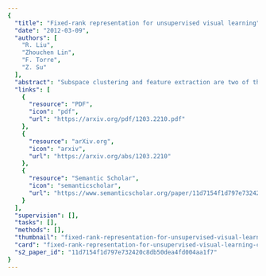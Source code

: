 ```yaml
---
{
  "title": "Fixed-rank representation for unsupervised visual learning",
  "date": "2012-03-09",
  "authors": [
    "R. Liu",
    "Zhouchen Lin",
    "F. Torre",
    "Z. Su"
  ],
  "abstract": "Subspace clustering and feature extraction are two of the most commonly used unsupervised learning techniques in computer vision and pattern recognition. State-of-the-art techniques for subspace clustering make use of recent advances in sparsity and rank minimization. However, existing techniques are computationally expensive and may result in degenerate solutions that degrade clustering performance in the case of insufficient data sampling. To partially solve these problems, and inspired by existing work on matrix factorization, this paper proposes fixed-rank representation (FRR) as a unified framework for unsupervised visual learning. FRR is able to reveal the structure of multiple subspaces in closed-form when the data is noiseless. Furthermore, we prove that under some suitable conditions, even with insufficient observations, FRR can still reveal the true subspace memberships. To achieve robustness to outliers and noise, a sparse regularizer is introduced into the FRR framework. Beyond subspace clustering, FRR can be used for unsupervised feature extraction. As a non-trivial byproduct, a fast numerical solver is developed for FRR. Experimental results on both synthetic data and real applications validate our theoretical analysis and demonstrate the benefits of FRR for unsupervised visual learning.",
  "links": [
    {
      "resource": "PDF",
      "icon": "pdf",
      "url": "https://arxiv.org/pdf/1203.2210.pdf"
    },
    {
      "resource": "arXiv.org",
      "icon": "arxiv",
      "url": "https://arxiv.org/abs/1203.2210"
    },
    {
      "resource": "Semantic Scholar",
      "icon": "semanticscholar",
      "url": "https://www.semanticscholar.org/paper/11d7154f1d797e732420c8db50dea4fd004aa1f7"
    }
  ],
  "supervision": [],
  "tasks": [],
  "methods": [],
  "thumbnail": "fixed-rank-representation-for-unsupervised-visual-learning-thumb.jpg",
  "card": "fixed-rank-representation-for-unsupervised-visual-learning-card.jpg",
  "s2_paper_id": "11d7154f1d797e732420c8db50dea4fd004aa1f7"
}
---
```


